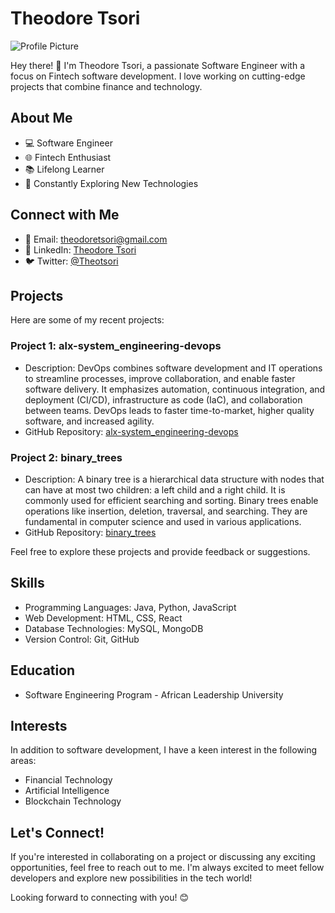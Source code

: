 # Theodore Tsori
![Profile Picture](https://avatars.githubusercontent.com/u/108873160?v=4&s=150)

Hey there! 👋 I'm Theodore Tsori, a passionate Software Engineer with a focus on Fintech software development. I love working on cutting-edge projects that combine finance and technology. 

## About Me
- 💻 Software Engineer
- 🌐 Fintech Enthusiast
- 📚 Lifelong Learner
- 🚀 Constantly Exploring New Technologies

## Connect with Me
- 📧 Email: theodoretsori@gmail.com
- 💼 LinkedIn: [Theodore Tsori](https://www.linkedin.com/in/theodore-tsori)
- 🐦 Twitter: [@Theotsori](https://twitter.com/Theotsori)

## Projects
Here are some of my recent projects:

### Project 1: alx-system_engineering-devops
- Description: DevOps combines software development and IT operations to streamline processes, improve collaboration, and enable faster software delivery. It emphasizes automation, continuous integration, and deployment (CI/CD), infrastructure as code (IaC), and collaboration between teams. DevOps leads to faster time-to-market, higher quality software, and increased agility.
- GitHub Repository: [alx-system_engineering-devops](https://github.com/theotsori/alx-system_engineering-devops)

### Project 2: binary_trees
- Description: A binary tree is a hierarchical data structure with nodes that can have at most two children: a left child and a right child. It is commonly used for efficient searching and sorting. Binary trees enable operations like insertion, deletion, traversal, and searching. They are fundamental in computer science and used in various applications.
- GitHub Repository: [binary_trees](https://github.com/theotsori/binary_trees)

Feel free to explore these projects and provide feedback or suggestions.

## Skills
- Programming Languages: Java, Python, JavaScript
- Web Development: HTML, CSS, React
- Database Technologies: MySQL, MongoDB
- Version Control: Git, GitHub

## Education
- Software Engineering Program - African Leadership University

## Interests
In addition to software development, I have a keen interest in the following areas:
- Financial Technology
- Artificial Intelligence
- Blockchain Technology

## Let's Connect!
If you're interested in collaborating on a project or discussing any exciting opportunities, feel free to reach out to me. I'm always excited to meet fellow developers and explore new possibilities in the tech world!

Looking forward to connecting with you! 😊
